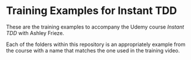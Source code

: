 # Training Examples for Instant TDD

These are the training examples to accompany the Udemy course _Instant TDD_ with Ashley Frieze.

Each of the folders within this repository is an appropriately example from the course with a name that matches the one used in the training video.
